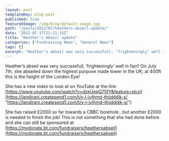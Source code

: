 ```yaml
---
layout: post
templateKey: blog-post
published: true
featuredImage: /img/blog/default-image.jpg
path: "/posts/2012/07/heathers-abseil-update/"
date: "2012-07-17T11:11:15Z"
title: "Heather's Abseil update"
categories: ["Fundraising News", "General News"]
tags: []
excerpt: "Heather’s abseil was very successfull, ‘frighteningly’ well in fact! On July 7th, she abseiled down..."
---
```


Heather’s abseil was very successfull, ‘frighteningly’ well in fact! On July 7th, she abseiled down the highest purpose made tower in the UK; at 400ft this is the height of the London Eye!

She has a new video to look at on YouTube at the link: [https://www.youtube.com/watch?v=dzeUeeQ75fY&feature=plcp](https://landirani.createsend1.com/t/y-l-jylhmd-thiidddik-s/ "https://landirani.createsend1.com/t/y-l-jylhmd-thiidddik-s/")

She has raised £2000 so far towards a CBBC borehole...but another £2000 is needed to finish the job! This is not something that she had done before and she can still be sponsored at [https://mydonate.bt.com/fundraisers/heathersabseil](https://mydonate.bt.com/fundraisers/heathersabseil)